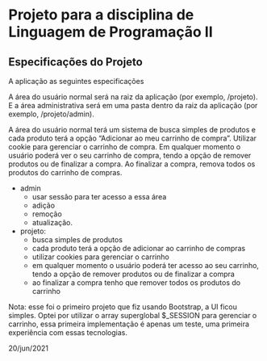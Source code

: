 # Projeto para a disciplina de Linguagem de Programação II

## Especificações do Projeto


A aplicação as seguintes especificações

A área do usuário normal será na raiz da aplicação (por exemplo, /projeto). E a
área administrativa será em uma pasta dentro da raiz da aplicação (por exemplo,
/projeto/admin).

A área do usuário normal terá um sistema de busca simples de produtos e cada
produto terá a opção “Adicionar ao meu carrinho de compra”. Utilizar cookie para
gerenciar o carrinho de compra.
Em qualquer momento o usuário poderá ver o seu carrinho de compra, tendo a
opção de remover produtos ou de finalizar a compra. Ao finalizar a compra, remova
todos os produtos do carrinho de compras.

* admin
    - usar sessão para ter acesso a essa área 
    - adição
    - remoção 
    - atualização.
* projeto:
    - busca simples de produtos
    - cada produto terá a opção de adicionar ao carrinho de compras
    - utilizar cookies para gerenciar o carrinho
    - em qualquer momento o usuário poderá ter acesso ao seu carrinho,
    tendo a opção de remover produtos ou de finalizar a compra
    - ao finalizar a compra tenho que remover todos os produtos do carrinho

Nota: esse foi o primeiro projeto que fiz usando Bootstrap, a UI ficou simples.
Optei por utilizar o array superglobal $_SESSION para gerenciar o carrinho, essa primeira implementação 
é apenas um teste, uma primeira experiência com essas tecnologias.

20/jun/2021



